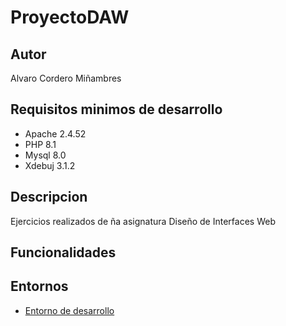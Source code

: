 # ProyectoDAW
## Autor
Alvaro Cordero Miñambres

## Requisitos minimos de desarrollo
- Apache 2.4.52
- PHP 8.1
- Mysql 8.0
- Xdebuj 3.1.2
  
## Descripcion
Ejercicios realizados de ña asignatura Diseño de Interfaces Web

## Funcionalidades

## Entornos
- [Entorno de desarrollo](http://daw206.isauces.local)
